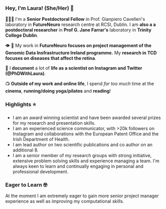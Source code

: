 ### Hey, I'm Laura! (She/Her) 👋



<!--
**lauraannewhelan/lauraannewhelan** is a ✨ _special_ ✨ repository because its `README.md` (this file) appears on your GitHub profile.

Here are some ideas to get you started:

- 🔭 I’m currently working on ...
- 🌱 I’m currently learning ...
- 👯 I’m looking to collaborate on ...
- 🤔 I’m looking for help with ...
- 💬 Ask me about ...
- 📫 How to reach me: ...
- 😄 Pronouns: ...
- ⚡ Fun fact: ...
-->
👩🏻‍🦰  I'm a <b>Senior Postdoctoral Fellow</b> in Prof. Gianpiero Cavelleri's laboratory in <b>FutureNeuro</b> research centre at RCSI, Dublin. I am <b>also a a postdoctoral researcher</b> in <b>Prof G. Jane Farrar's</b> laboratory in <b>Trinity College Dublin</b>.

👁 🧬  My work in <b>FutureNeuro focuses on project management of the Genomic Data Insfrastructure Ireland programme.</b> My <b>research in TCD focuses on diseases that affect the retina</b>. 


📸  I <b>document</b> a lot of <b>life as a scientist on Instagram and Twitter (@PhDWithLaura)</b>.

📺  <b>Outside of my work and online life</b>, I spend <i>far too much</i> time at the <b>cinema</b>, <b>running/doing yoga/pilates</b> and <b>reading</b>!


### Highlights ⭐️
* I am an award winning scientist and have been awarded several prizes for my research and presentation skills.
* I am an experienced science communicator, with >20k followers on Instagram and collaborations with the European Patent Office and the Irish Department of Health.
* I am lead author on two scientific publications and co author on an additional 8. 
* I am a senior member of my research groups with strong initiative, extensive problem solving skills and experience managing a team. I'm always keen to learn and continually engaging in personal and professional development.

### Eager to Learn 🤓
At the moment I am extremely eager to gain more senior project manager experience as well as improving my computational skills. 

